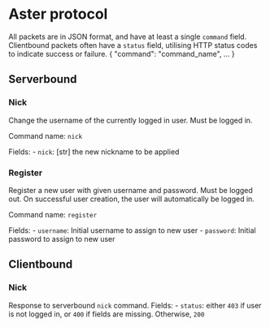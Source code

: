 # Aster protocol
All packets are in JSON format, and have at least a single `command` field. Clientbound packets often have a `status` field, utilising HTTP status codes to indicate success or failure.
{
    "command": "command_name",
    ...
}
 
## Serverbound

### Nick
Change the username of the currently logged in user. Must be logged in.

Command name: `nick`

Fields:
    - `nick`: [str] the new nickname to be applied

### Register
Register a new user with given username and password. Must be logged out. On successful user creation, the user will automatically be logged in.

Command name: `register`

Fields:
    - `username`: Initial username to assign to new user
    - `password`: Initial password to assign to new user

## Clientbound

### Nick
Response to serverbound `nick` command.
Fields:
    - `status`: either `403` if user is not logged in, or `400` if fields are missing. Otherwise, `200`
